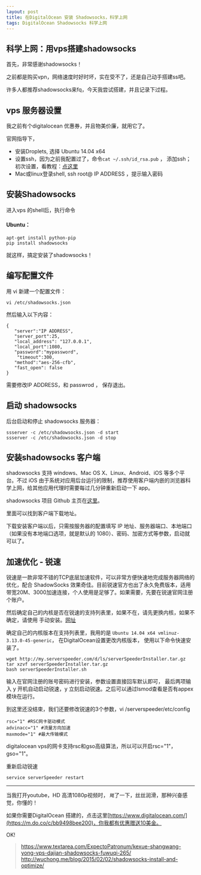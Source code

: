 ```yaml
---
layout: post
title: 在DigitalOcean 安装 Shadowsocks，科学上网
tags: DigitalOcean Shadowsocks 科学上网
---
```


## 科学上网：用vps搭建shadowsocks

首先，非常感谢shadowsocks！

之前都是购买vpn，网络速度时好时坏，实在受不了，还是自己动手搭建ss吧。 

许多人都推荐shadowsocks来fq，今天我尝试搭建，并且记录下过程。

## vps 服务器设置

我之前有个digitalocean 优惠券，并且物美价廉，就用它了。

官网指导下，

- 安装Droplets, 选择 Ubuntu 14.04 x64
- 设置ssh，因为之前我配置过了，命令`cat ~/.ssh/id_rsa.pub` ， 添加ssh；初次设置，看教程：[点这里](https://www.digitalocean.com/community/tutorials/how-to-use-ssh-keys-with-digitalocean-droplets)
- Mac或linux登录shell, ssh root@ IP ADDRESS ，提示输入密码

## 安装Shadowsocks

进入vps 的shell后，执行命令

#### Ubuntu：
```
apt-get install python-pip
pip install shadowsocks
```
就这样，搞定安装了shadowsocks！

## 编写配置文件

用 vi 新建一个配置文件：

`vi /etc/shadowsocks.json`

然后输入以下内容：


```
{ 
   "server":"IP ADDRESS", 
   "server_port":25, 
   "local_address": "127.0.0.1", 
   "local_port":1080, 
   "password":"mypassword",
    "timeout":300, 
   "method":"aes-256-cfb", 
   "fast_open": false
}
```

需要修改IP ADDRESS，和 passwrod ， 保存退出。

## 启动 shadowsocks

后台启动和停止 shadowsocks 服务器：

```
ssserver -c /etc/shadowsocks.json -d start
ssserver -c /etc/shadowsocks.json -d stop
```

## 安装shadowsocks 客户端

shadowsocks 支持 windows、Mac OS X、Linux、Android、iOS 等多个平台。不过 iOS 由于系统对应用后台运行的限制，推荐使用客户端内嵌的浏览器科学上网，给其他应用代理时需要每过几分钟重新启动一下 app。

shadowsocks 项目 Github 主页在[这里](https://github.com/shadowsocks)。

里面可以找到客户端下载地址。

下载安装客户端以后，只需按服务器的配置填写 IP 地址、服务器端口、本地端口（如果没有本地端口选项，就是默认的 1080）、密码、加密方式等参数，启动就可以了。



## 加速优化 - 锐速


锐速是一款非常不错的TCP底层加速软件，可以非常方便快速地完成服务器网络的优化，配合 ShadowSocks 效果奇佳。目前锐速官方也出了永久免费版本，适用带宽20M、3000加速连接，个人使用是足够了。如果需要，先要在锐速官网注册个账户。

然后确定自己的内核是否在锐速的支持列表里，如果不在，请先更换内核，如果不确定，请使用 手动安装。[网址](http://my.serverspeeder.com/w.do?m=lsl)

确定自己的内核版本在支持列表里，我用的是 `Ubuntu 14.04 x64 vmlinuz-3.13.0-45-generic`， 在DigitalOcean设置更改内核版本， 使用以下命令快速安装了。 


```
wget http://my.serverspeeder.com/d/ls/serverSpeederInstaller.tar.gz
tar xzvf serverSpeederInstaller.tar.gz
bash serverSpeederInstaller.sh
```

输入在官网注册的账号密码进行安装，参数设置直接回车默认即可，
最后两项输入 y 开机自动启动锐速，y 立刻启动锐速。之后可以通过lsmod查看是否有appex模块在运行。

到这里还没结束，我们还要修改锐速的3个参数，vi /serverspeeder/etc/config


```
rsc="1" #RSC网卡驱动模式  
advinacc="1" #流量方向加速  
maxmode="1" #最大传输模式

```

digitalocean vps的网卡支持rsc和gso高级算法，所以可以开启rsc="1"，gso="1"。

重新启动锐速

`service serverSpeeder restart`


--------------------------

当我打开youtube，HD 高清1080p视频时， `飕`了一下，丝丝润滑，那种兴奋感觉，你懂的！

如果你需要DigitalOcean 搭建的，点击这里[https://www.digitalocean.com/](https://m.do.co/c/bb9498bee200)，你我都有优惠赠送10美金。

OK!


> https://www.textarea.com/ExpectoPatronum/kexue-shangwang-yong-vps-dajian-shadowsocks-fuwuqi-265/
> http://wuchong.me/blog/2015/02/02/shadowsocks-install-and-optimize/




